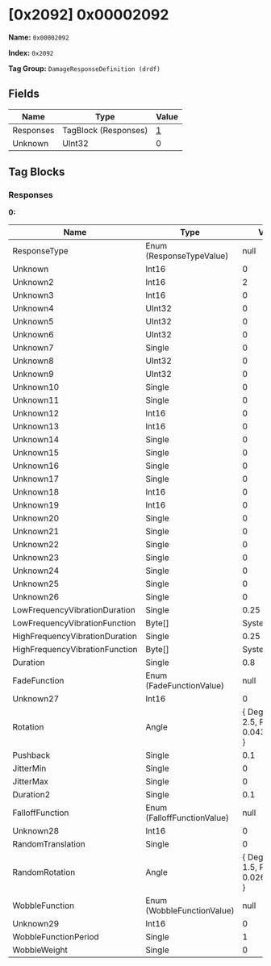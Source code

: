 # [0x2092] 0x00002092

**Name:** ```0x00002092```

**Index:** ```0x2092```

**Tag Group:** ```DamageResponseDefinition (drdf)```

## Fields

Name	| Type	| Value
---	|---	|---	|
Responses	|TagBlock (Responses)	|[1](#responses)
Unknown	|UInt32	|0


## Tag Blocks

### Responses

**0:**

Name	| Type	| Value
---	|---	|---	|
ResponseType	|Enum (ResponseTypeValue)	|null
Unknown	|Int16	|0
Unknown2	|Int16	|2
Unknown3	|Int16	|0
Unknown4	|UInt32	|0
Unknown5	|UInt32	|0
Unknown6	|UInt32	|0
Unknown7	|Single	|0
Unknown8	|UInt32	|0
Unknown9	|UInt32	|0
Unknown10	|Single	|0
Unknown11	|Single	|0
Unknown12	|Int16	|0
Unknown13	|Int16	|0
Unknown14	|Single	|0
Unknown15	|Single	|0
Unknown16	|Single	|0
Unknown17	|Single	|0
Unknown18	|Int16	|0
Unknown19	|Int16	|0
Unknown20	|Single	|0
Unknown21	|Single	|0
Unknown22	|Single	|0
Unknown23	|Single	|0
Unknown24	|Single	|0
Unknown25	|Single	|0
Unknown26	|Single	|0
LowFrequencyVibrationDuration	|Single	|0.25
LowFrequencyVibrationFunction	|Byte[]	|System.Byte[]
HighFrequencyVibrationDuration	|Single	|0.25
HighFrequencyVibrationFunction	|Byte[]	|System.Byte[]
Duration	|Single	|0.8
FadeFunction	|Enum (FadeFunctionValue)	|null
Unknown27	|Int16	|0
Rotation	|Angle	|{ Degrees: 2.5, Radians: 0.04363323 }
Pushback	|Single	|0.1
JitterMin	|Single	|0
JitterMax	|Single	|0
Duration2	|Single	|0.1
FalloffFunction	|Enum (FalloffFunctionValue)	|null
Unknown28	|Int16	|0
RandomTranslation	|Single	|0
RandomRotation	|Angle	|{ Degrees: 1.5, Radians: 0.02617994 }
WobbleFunction	|Enum (WobbleFunctionValue)	|null
Unknown29	|Int16	|0
WobbleFunctionPeriod	|Single	|1
WobbleWeight	|Single	|0


